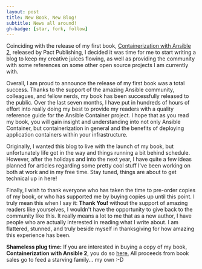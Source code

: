 ```yaml
---
layout: post
title: New Book, New Blog!
subtitle: News all around!
gh-badge: [star, fork, follow]
---
```

Coinciding with the release of my first book, [Containerization with Ansible 2](https://www.packtpub.com/virtualization-and-cloud/containerization-ansible-2), released by Pact Publishing, I decided it was time for me to start writing a blog to keep my creative juices flowing, as well as providing the community with some references on some other open source projects I am currently with.   

Overall, I am proud to announce the release of my first book was a total success.  Thanks to the support of the amazing Ansible community, colleagues, and fellow nerds, my book has been successfully released to the public. Over the last seven months, I have put in hundreds of hours of effort into really doing my best to provide my readers with a quality reference guide for the Ansible Container project. I hope that as you read my book, you will gain insight and understanding into not only Ansible Container, but containerization in general and the benefits of deploying application containers within your infrastructure.

Originally, I wanted this blog to live with the launch of my book, but unfortunately life got in the way and things running a bit behind schedule. However, after the holidays and into the next year, I have quite a few ideas planned for articles regarding some pretty cool stuff I've been working on both at work and in my free time.   Stay tuned, things are about to get technical up in here!

Finally, I wish to thank everyone who has taken the time to pre-order copies of my book, or who has supported me by buying copies up until this point.   I truly mean this when I say it: __Thank You!__ without the support of amazing readers like yourselves, I wouldn't have the opportunity to give back to the community like this.  It really means a lot to me that as a new author, I have people who are actually interested in reading what I write about. I am flattered, stunned, and truly beside myself in thanksgiving for how amazing this experience has been.

**Shameless plug time:** If you are interested in buying a copy of my book, __Containerization with Ansible 2__, you do so [here.](https://www.packtpub.com/virtualization-and-cloud/containerization-ansible-2) All proceeds from book sales go to feed a starving family... my own :-D
